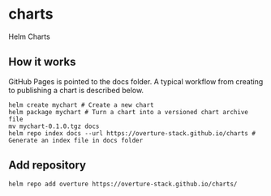 # charts
Helm Charts

## How it works

GitHub Pages is pointed to the docs folder. A typical workflow from creating to publishing a chart is described below.

``` shell
helm create mychart # Create a new chart
helm package mychart # Turn a chart into a versioned chart archive file
mv mychart-0.1.0.tgz docs
helm repo index docs --url https://overture-stack.github.io/charts # Generate an index file in docs folder
```

## Add repository

``` shell
helm repo add overture https://overture-stack.github.io/charts/

```
